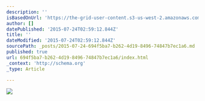 ```yaml
---
description: ''
isBasedOnUrl: 'https://the-grid-user-content.s3-us-west-2.amazonaws.com/079d7c3d-fd67-4836-87c9-3e5f0cc45e1f.jpg'
author: []
datePublished: '2015-07-24T02:59:12.844Z'
title: ''
dateModified: '2015-07-24T02:59:12.844Z'
sourcePath: _posts/2015-07-24-694f5ba7-b262-4d19-8496-74847b7ec1a6.md
published: true
url: 694f5ba7-b262-4d19-8496-74847b7ec1a6/index.html
_context: 'http://schema.org'
_type: Article

---
```

![](https://the-grid-user-content.s3-us-west-2.amazonaws.com/079d7c3d-fd67-4836-87c9-3e5f0cc45e1f.jpg)